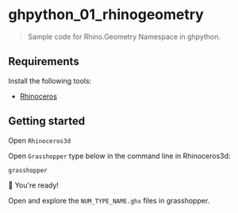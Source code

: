 # ghpython_01_rhinogeometry

> Sample code for Rhino.Geometry Namespace in ghpython.

## Requirements

Install the following tools:

- [Rhinoceros](https://www.rhino3d.com/)

## Getting started

Open `Rhinoceros3d`

Open `Grasshopper` type below in the command line in Rhinoceros3d:

    grasshopper

🚀 You're ready! 

Open and explore the `NUM_TYPE_NAME.ghx` files in grasshopper.

